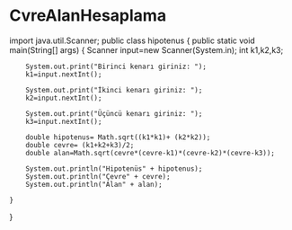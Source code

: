 # CvreAlanHesaplama

import java.util.Scanner;
public class hipotenus {
    public static void main(String[] args) {
        Scanner input=new Scanner(System.in);
        int k1,k2,k3;

        System.out.print("Birinci kenarı giriniz: ");
        k1=input.nextInt();

        System.out.print("İkinci kenarı giriniz: ");
        k2=input.nextInt();

        System.out.print("Üçüncü kenarı giriniz: ");
        k3=input.nextInt();

        double hipotenus= Math.sqrt((k1*k1)+ (k2*k2));
        double cevre= (k1+k2+k3)/2;
        double alan=Math.sqrt(cevre*(cevre-k1)*(cevre-k2)*(cevre-k3));
        
        System.out.println("Hipotenüs" + hipotenus);
        System.out.println("Çevre" + cevre);
        System.out.println("Alan" + alan);

    }
}
